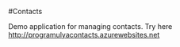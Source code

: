 #Contacts

Demo application for managing contacts. Try here http://programulyacontacts.azurewebsites.net
